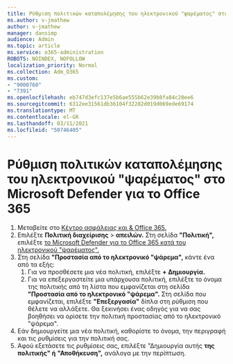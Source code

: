```yaml
---
title: Ρύθμιση πολιτικών καταπολέμησης του ηλεκτρονικού "ψαρέματος" στο Microsoft Defender για το Office 365
ms.author: v-jmathew
author: v-jmathew
manager: dansimp
audience: Admin
ms.topic: article
ms.service: o365-administration
ROBOTS: NOINDEX, NOFOLLOW
localization_priority: Normal
ms.collection: Adm_O365
ms.custom:
- "9000760"
- "7391"
ms.openlocfilehash: eb747d3efc137e5b6ae555b62e39b8fa84c20ee6
ms.sourcegitcommit: 6312ee31561db36104f32282d019d069ede69174
ms.translationtype: MT
ms.contentlocale: el-GR
ms.lasthandoff: 03/11/2021
ms.locfileid: "50746405"
---
```

# <a name="set-up-anti-phishing-policies-in-microsoft-defender-for-office-365"></a>Ρύθμιση πολιτικών καταπολέμησης του ηλεκτρονικού "ψαρέματος" στο Microsoft Defender για το Office 365

1. Μεταβείτε στο [Κέντρο ασφάλειας και & Office 365.](https://go.microsoft.com/fwlink/p/?linkid=2077143)
2. Επιλέξτε **Πολιτική διαχείρισης**  >  **απειλών.** Στη σελίδα **"Πολιτική",** επιλέξτε [το Microsoft Defender για το Office 365 κατά του ηλεκτρονικού "ψαρέματος".](https://go.microsoft.com/fwlink/?linkid=2101369)
3. Στη σελίδα **"Προστασία από το ηλεκτρονικό "ψάρεμα",** κάντε ένα από τα εξής:
    1. Για να προσθέσετε μια νέα πολιτική, επιλέξτε **+ Δημιουργία.**
    1. Για να επεξεργαστείτε μια υπάρχουσα πολιτική, επιλέξτε το όνομα της πολιτικής από τη λίστα που εμφανίζεται στη σελίδα **"Προστασία από το ηλεκτρονικό "ψάρεμα".** Στη σελίδα που εμφανίζεται, επιλέξτε **"Επεξεργασία"** δίπλα στη ρύθμιση που θέλετε να αλλάξετε. Θα ξεκινήσει ένας οδηγός για να σας βοηθήσει να ορίσετε την πολιτική προστασίας από το ηλεκτρονικό "ψάρεμα".
4. Εάν δημιουργείτε μια νέα πολιτική, καθορίστε το όνομα, την περιγραφή και τις ρυθμίσεις για την πολιτική σας.
5. Αφού εξετάσετε τις ρυθμίσεις σας, επιλέξτε "Δημιουργία αυτής **της πολιτικής" ή** **"Αποθήκευση",** ανάλογα με την περίπτωση.
